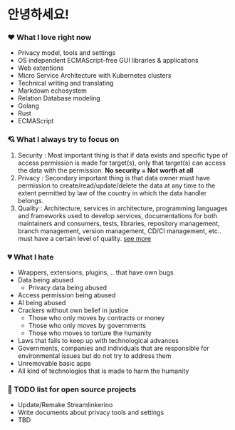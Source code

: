 # 안녕하세요!

### ❤ What I love right now

- Privacy model, tools and settings
- OS independent ECMAScript-free GUI libraries & applications
- Web extentions
- Micro Service Architecture with Kubernetes clusters
- Technical writing and translating
- Markdown echosystem
- Relation Database modeling
- Golang
- Rust
- ECMAScript

### 💘 What I always try to focus on

1. Security : Most important thing is that if data exists and specific type of access permission is made for target(s), only that target(s) can access the data with the permission. **No security = Not worth at all**
2. Privacy : Secondary important thing is that data owner must have permission to create/read/update/delete the data at any time to the extent permitted by law of the country in which the data handler belongs.
3. Quality : Architecture, services in architecture, programming languages and frameworks used to develop services, documentations for both maintainers and consumers, tests, libraries, repository management, branch management, version management, CD/CI management, etc.. must have a certain level of quality. [see more](https://en.wikipedia.org/wiki/SERVQUAL)

### 💔 What I hate

- Wrappers, extensions, plugins, .. that have own bugs
- Data being abused
	- Privacy data being abused
- Access permission being abused
- AI being abused
- Crackers without own belief in justice
	- Those who only moves by contracts or money
	- Those who only moves by governments
	- Those who moves to torture the humanity
- Laws that fails to keep up with technological advances
- Governments, companies and individuals that are responsible for environmental issues but do not try to address them
- Unremovable basic apps
- All kind of technologies that is made to harm the humanity

### 💝 TODO list for open source projects

- Update/Remake Streamlinkerino
- Write documents about privacy tools and settings
- TBD
